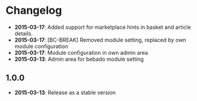 
Changelog
=========

* **2015-03-17**: Added support for marketplace hints in basket and article details.
* **2015-03-17**: [BC-BREAK] Removed module setting, replaced by own module configuration
* **2015-03-17**: Module configuration in own admin area 
* **2015-03-13**: Admin area for bebado module setting

1.0.0
-----

* **2015-03-13**: Release as a stable version
